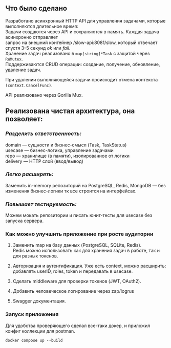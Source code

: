 ## Что было сделано
Разработано асинхронный HTTP API для управления задачами, которые выполняются длительное время:  
Задачи создаются через API и сохраняются в память.
Каждая задача асинхронно отправляет  
запрос на внешний контейнер /slow-api:8081/slow, 
который отвечает спустя 3–5 секунд _ok_ или _fail_.  
Хранение задач реализовано в `map[string]*Task` с защитой через `RWMutex`.  
Поддерживаются CRUD операции: создание, получение, обновление, удаление задач.

При удалении выполняющейся задачи происходит отмена контекста `(context.CancelFunc)`.

API реализовано через Gorilla Mux.

## **Реализована чистая архитектура, она позволяет:**

### _Разделить ответственность:_

domain — сущности и бизнес-смысл (Task, TaskStatus)  
usecase — бизнес-логика, управление задачами  
repo — хранилище (в памяти), изолированное от логики  
delivery — HTTP слой (ввод/вывод)

### _Легко расширять:_

Заменить in-memory репозиторий на PostgreSQL, Redis, MongoDB — без изменения бизнес-логики тк все строится на интерфейсах.

### _Повышает тестируемость:_

Можем мокать репозитории и писать юнит-тесты для usecase без запуска сервера.

### Как можно улучшить приложение при росте аудитории
1. Заменить map на базу данных (PostgreSQL, SQLite, Redis).  
 Redis можно использовать как для хранения задач в работе, так и для разных токенов.

2. Авторизация и аутентификация.   Уже есть context, можно расширить:  
 добавлять userID, roles, token и передавать в usecase.

3. Сделать middleware для проверки токенов (JWT, OAuth2).

4. Добавить человеческое логирование через zap/logrus
5. Swagger документация.

### Запуск приложения 
Для удобства проверяющего сделал все-таки докер, и приложил конфиг коллекции для postman.

`docker compose up --build`